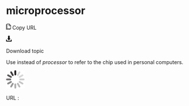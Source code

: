 # microprocessor

![Copy URL](media/microprocessor/Copy.png)
Copy URL

![Download](media/microprocessor/Download.png)

Download topic

Use instead of *processor* to refer to the chip used in personal computers.

![In progress](media/microprocessor/activity-large.gif)

URL :
